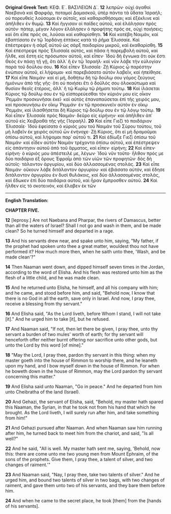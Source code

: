 **Original Greek Text:**
ΚΕΦ. Ε΄. ΒΑΣΙΛΕΙΩΝ Δ΄.
**12** λεπρῶν· οὐχὶ ἀγαθοὶ Ναεβανὰ καὶ Φαρφάρ, ποταμοὶ Δαμασκοῦ, ὑπὲρ πάντα τὰ ὕδατα Ἰσραήλ; οὐ πορευθεὶς λούσομαι ἐν αὐτοῖς, καὶ καθαρισθήσομαι; καὶ ἐξέκλινε καὶ ἀπῆλθεν ἐν θυμῷ.
**13** Καὶ ἤγγισαν οἱ παῖδες αὐτοῦ, καὶ ἐλάλησαν πρὸς αὐτόν· πάτερ, μέγαν λόγον ἐλάλησεν ὁ προφήτης πρός σε, οὐχὶ ποιήσεις; καὶ ὅτι εἶπε πρός σε, λοῦσαι καὶ καθαρίσθητι.
**14** Καὶ κατέβη Ναιμάν, καὶ ἐβαπτίσατο ἐν τῷ Ἰορδάνῃ ἑπτάκις κατὰ τὸ ῥῆμα Ἐλισσαίε. Καὶ ἐπέστρεψεν ἡ σάρξ αὐτοῦ ὡς σάρξ παιδαρίου μικροῦ, καὶ ἐκαθαρίσθη.
**15** Καὶ ἐπέστρεψε πρὸς Ἐλισσαῖε αὐτός, καὶ πᾶσα ἡ παρεμβολὴ αὐτοῦ, καὶ ἦλθε, καὶ ἔστη εἰς πρόσωπον αὐτοῦ, καὶ εἶπεν· Ἰδοὺ δὴ ἔγνωκα ὅτι οὐκ ἔστι Θεὸς ἐν πάσῃ τῇ γῇ, ὅτι ἀλλ᾿ ἢ ἐν τῷ Ἰσραήλ· καὶ νῦν λάβε τὴν εὐλογίαν παρὰ τοῦ δούλου σου.
**16** Καὶ εἶπεν Ἐλισσαῖε· Ζῇ Κύριος ᾧ παρέστην ἐνώπιον αὐτοῦ, εἰ λήψομαι· καὶ παρεβιάσατο αὐτὸν λαβεῖν, καὶ ἠπείθησε.
**17** Καὶ εἶπε Ναιμάν· καὶ εἰ μή, δοθήτω δὴ τῷ δούλῳ σου γόμος ζεύγους ἡμιόνων ἀπὸ τῆς γῆς· ὅτι οὐ ποιήσει ἔτι ὁ δοῦλός σου ὁλοκαύτωμα καὶ θυσίαν θεοῖς ἑτέροις, ἀλλ᾿ ἢ τῷ Κυρίῳ τῷ ῥήματι τούτῳ.
**18** Καὶ ἱλάσεται Κύριος τῷ δούλῳ σου ἐν τῷ εἰσπορεύεσθαι τὸν κύριόν μου εἰς οἶκον Ῥεμμὰν προσκυνῆσαι ἐκεῖ· καὶ αὐτὸς ἐπαναπαύσεται ἐπὶ τῆς χειρός μου, καὶ προσκυνήσω ἐν οἴκῳ Ῥεμμάν· ἐν τῷ προσκυνεῖν αὐτὸν ἐν οἴκῳ Ῥεμμάν, καὶ ἱλασθήσεται δὴ Κύριος τῷ δούλῳ σου ἐν τῷ λόγῳ τούτῳ.
**19** Καὶ εἶπεν Ἐλισσαῖε πρὸς Ναιμάν· δεῦρο εἰς εἰρήνην· καὶ ἀπῆλθεν ἀπ᾿ αὐτοῦ εἰς Χειβραθὰ τῆς γῆς (Ἰσραήλ).
**20** Καὶ εἶπε Γιεζὶ τὸ παιδάριον Ἐλισσαῖε· Ἰδοὺ ἐφείσατο ὁ κύριός μου τοῦ Ναιμὰν τοῦ Σύρου τούτου, τοῦ μὴ λαβεῖν ἐκ χειρὸς αὐτοῦ ὧν ἐνήνοχε· Ζῇ Κύριος, ὅτι εἰ μὴ δραμοῦμαι ὀπίσω αὐτοῦ, καὶ λήψομαι παρ᾿ αὐτοῦ τι.
**21** Καὶ ἐδίωξε Γιεζὶ ὀπίσω τοῦ Ναιμάν· καὶ εἶδεν αὐτὸν Ναιμὰν τρέχοντα ὀπίσω αὐτοῦ, καὶ ἐπέστρεψεν εἰς ἀπάντησιν αὐτοῦ ἀπὸ τοῦ ἅρματος, καὶ εἶπεν· εἰρήνη;
**22** Καὶ εἶπεν· εἰρήνη· ὁ κύριός μου ἀπέστειλέ με, λέγων· Ἰδοὺ νῦν τοῦτο· ἦλθον πρός με δύο παιδάρια ἐξ ὄρους Ἐφραΐμ ἀπὸ τῶν υἱῶν τῶν προφητῶν· δὸς δὴ αὐτοῖς· τάλαντον ἀργυρίου, καὶ δύο ἀλλασσομένας στολάς.
**23** Καὶ εἶπε Ναιμάν· οὔκουν λάβε διτάλαντον ἀργυρίου· καὶ ἐβιάσατο αὐτόν, καὶ ἔδησε διτάλαντον ἀργυρίου ἐν δυσὶ θυλάκοις, καὶ δύο ἀλλασσομένας στολάς, καὶ ἔδωκεν ἐπὶ δύο παιδάρια αὐτοῦ, καὶ ἦραν ἔμπροσθεν αὐτοῦ.
**24** Καὶ ἦλθεν εἰς τὸ σκοτεινόν, καὶ ἔλαβεν ἐκ τῶν

---

**English Translation:**

**CHAPTER FIVE.**

**12** [leprosy.] Are not Naebana and Pharpar, the rivers of Damascus, better than all the waters of Israel? Shall I not go and wash in them, and be made clean? So he turned himself and departed in a rage.

**13** And his servants drew near, and spake unto him, saying, "My father, if the prophet had spoken unto thee a great matter, wouldest thou not have performed it? How much more then, when he saith unto thee, 'Wash, and be made clean'?"

**14** Then Naaman went down, and dipped himself seven times in the Jordan, according to the word of Elisha. And his flesh was restored unto him as the flesh of a little child, and he was made clean.

**15** And he returned unto Elisha, he himself, and all his company with him; and he came, and stood before him, and said, "Behold now, I know that there is no God in all the earth, save only in Israel. And now, I pray thee, receive a blessing from thy servant."

**16** And Elisha said, "As the Lord liveth, before Whom I stand, I will not take [it]." And he urged him to take [it], but he refused.

**17** And Naaman said, "If not, then let there be given, I pray thee, unto thy servant a burden of two mules' worth of earth; for thy servant will henceforth offer neither burnt offering nor sacrifice unto other gods, but unto the Lord by this word [of mine]."

**18** "May the Lord, I pray thee, pardon thy servant in this thing: when my master goeth into the house of Rimmon to worship there, and he leaneth upon my hand, and I bow myself down in the house of Rimmon. For when he boweth down in the house of Rimmon, may the Lord pardon thy servant concerning this matter."

**19** And Elisha said unto Naaman, "Go in peace." And he departed from him unto Cheibratha of the land (Israel).

**20** And Gehazi, the servant of Elisha, said, "Behold, my master hath spared this Naaman, the Syrian, in that he took not from his hand that which he brought. As the Lord liveth, I will surely run after him, and take something from him!"

**21** And Gehazi pursued after Naaman. And when Naaman saw him running after him, he turned back to meet him from the chariot, and said, "Is all well?"

**22** And he said, "All is well. My master hath sent me, saying, 'Behold, now this: there are come unto me two young men from Mount Ephraim, of the sons of the prophets. Give them, I pray thee, a talent of silver, and two changes of raiment.'"

**23** And Naaman said, "Nay, I pray thee, take two talents of silver." And he urged him, and bound two talents of silver in two bags, with two changes of raiment, and gave them unto two of his servants, and they bare them before him.

**24** And when he came to the secret place, he took [them] from the [hands of his servants].
